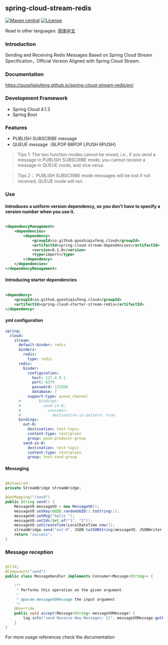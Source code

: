 ## spring-cloud-stream-redis

[![Maven central](https://img.shields.io/maven-central/v/io.github.guoshiqiufeng.cloud/spring-cloud-starter-stream-redis.svg?style=flat-square)](https://search.maven.org/search?q=g:io.github.guoshiqiufeng.cloud%20AND%20a:spring-cloud-starter-stream-redis)
[![License](https://img.shields.io/:license-apache-brightgreen.svg?style=flat-square)](http://www.apache.org/licenses/LICENSE-2.0.html)

Read in other languages: [简体中文](README-zh.md)

### Introduction

Sending and Receiving Redis Messages Based on Spring Cloud Stream Specification，Official Version Aligned with Spring
Cloud Stream.

### Documentation

https://guoshiqiufeng.github.io/spring-cloud-stream-redis/en/

### Development Framework

- Spring Cloud 4.1.3
- Spring Boot

### Features

- PUBLISH SUBSCRIBE message
- QUEUE message（BLPOP BRPOP LPUSH RPUSH）

> Tips 1: The two function modes cannot be mixed, i.e., if you send a message in PUBLISH SUBSCRIBE mode, you cannot
> receive a message in QUEUE mode, and vice versa.

> Tips 2： PUBLISH SUBSCRIBE mode messages will be lost if not received, QUEUE mode will not.

### Use

#### Introduces a uniform version dependency, so you don't have to specify a version number when you use it.

```xml

<dependencyManagement>
    <dependencies>
        <dependency>
            <groupId>io.github.guoshiqiufeng.cloud</groupId>
            <artifactId>spring-cloud-stream-dependencies</artifactId>
            <version>0.1.0</version>
            <type>import</type>
        </dependency>
    </dependencies>
</dependencyManagement>
```

#### Introducing starter dependencies

```xml

<dependency>
    <groupId>io.github.guoshiqiufeng.cloud</groupId>
    <artifactId>spring-cloud-starter-stream-redis</artifactId>
</dependency>
```

#### yml configuration

```yaml
spring:
  cloud:
    stream:
      default-binder: redis
      binders:
        redis:
          type: redis
      redis:
        binder:
          configuration:
            host: 127.0.0.1
            port: 6379
            password: 123456
            database: 7
          support-type: queue_channel
      #        bindings:
      #          send-in-0:
      #            consumer:
      #              destination-is-pattern: true
      bindings:
        out-0:
          destination: test-topic
          content-type: text/plain
          group: push-producer-group
        send-in-0:
          destination: test-topic
          content-type: text/plain
          group: test-send-group
```

#### Messaging

```java

@Autowired
private StreamBridge streamBridge;

@GetMapping("/send")
public String send() {
    MessageVO messageVO = new MessageVO();
    messageVO.setKey(UUID.randomUUID().toString());
    messageVO.setMsg("hello ");
    messageVO.setIds(Set.of("1", "2"));
    messageVO.setCreateTime(LocalDateTime.now());
    streamBridge.send("out-0", JSON.toJSONString(messageVO, JSONWriter.Feature.WriteClassName));
    return "success";
}
```

### Message reception

```java

@Slf4j
@Component("send")
public class MessageHandler implements Consumer<Message<String>> {

    /**
     * Performs this operation on the given argument.
     *
     * @param messageVOMessage the input argument
     */
    @Override
    public void accept(Message<String> messageVOMessage) {
        log.info("send Receive New Messages: {}", messageVOMessage.getPayload());
    }
}
```

For more usage references check the documentation
